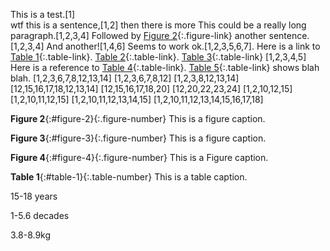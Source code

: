   This is a test.[1]    
   wtf this is a sentence,[1,2] then there is more
   This could be a really long paragraph.[1,2,3,4] Followed by [Figure 2](#figure-2){:.figure-link} another sentence.[1,2,3,4] And another![1,4,6] Seems to work ok.[1,2,3,5,6,7]. Here is a link to [Table 1](#table-1){:.table-link}. [Table 2](#table-2){:.table-link}. [Table 3](#table-3){:.table-link}
   [1,2,3,4,5] Here is a reference to [Table 4](#table-4){:.table-link}. [Table 5](#table-5){:.table-link} shows blah blah.
   [1,2,3,6,7,8,12,13,14]
   [1,2,3,6,7,8,12]
   [1,2,3,8,12,13,14]
   [12,15,16,17,18,12,13,14]
   [12,15,16,17,18,20]
   [12,20,22,23,24]
   [1,2,10,12,15]
   [1,2,10,11,12,15]
   [1,2,10,11,12,13,14,15]
   [1,2,10,11,12,13,14,15,16,17,18]
   
**Figure 2**{:#figure-2}{:.figure-number} This is a figure caption.

**Figure 3**{:#figure-3}{:.figure-number} This is a figure caption.

**Figure 4**{:#figure-4}{:.figure-number} This is a Figure caption.

**Table 1**{:#table-1}{:.table-number} This is a table caption.

   15-18 years
   
   
   1-5.6 decades
   
   3.8-8.9kg